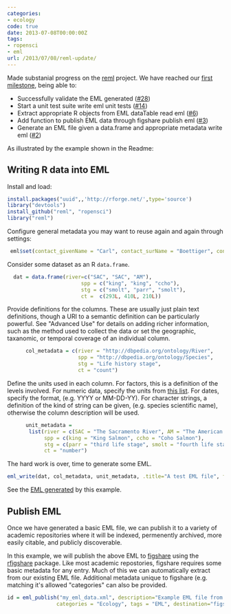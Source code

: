 ```yaml
---
categories:
- ecology
code: true
date: 2013-07-08T00:00:00Z
tags:
- ropensci
- eml
url: /2013/07/08/reml-update/
---
```


Made substanial progress on the [reml](https://github.com/ropensci/reml) project. We have reached our [first milestone](https://github.com/ropensci/reml/issues?milestone=1&state=closed), being able to:

- Successfully validate the EML generated ([#28](https://github.com/ropensci/reml/issues/28))
- Start a unit test suite write eml unit tests ([#14](https://github.com/ropensci/reml/issues/14))
- Extract appropriate R objects from EML dataTable read eml ([#6](https://github.com/ropensci/reml/issues/6))
- Add function to publish EML data through figshare publish eml ([#3](https://github.com/ropensci/reml/issues/3))
- Generate an EML file given a data.frame and appropriate metadata write eml ([#2](https://github.com/ropensci/reml/issues/2))

As illustrated by the example shown in the Readme:  


Writing R data into EML
-----------------------

Install and load:

```r
install.packages("uuid",,'http://rforge.net/',type='source')
library("devtools")
install_github("reml", "ropensci")
library("reml")
```



Configure general metadata you may want to reuse again and again through settings:


```r
 eml$set(contact_givenName = "Carl", contact_surName = "Boettiger", contact_email = "cboettig@ropensci.org")
```


Consider some dataset as an R `data.frame`.  


```r
  dat = data.frame(river=c("SAC", "SAC", "AM"),
                        spp = c("king", "king", "ccho"),
                        stg = c("smolt", "parr", "smolt"),
                        ct =  c(293L, 410L, 210L))
```




Provide definitions for the columns.  These are usually just plain text definitions, though a URI to a semantic definition can be particularly powerful. See "Advanced Use" for details on adding richer information, such as the method used to collect the data or set the geographic, taxanomic, or temporal coverage of an individual column.   


```r
      col_metadata = c(river = "http://dbpedia.org/ontology/River",
                       spp = "http://dbpedia.org/ontology/Species",
                       stg = "Life history stage",
                       ct = "count")
```


Define the units used in each column.  For factors, this is a definition of the levels involved.  For numeric data, specify the units from [this list](http://knb.ecoinformatics.org/software/eml/eml-2.1.1/eml-unitTypeDefinitions.html#StandardUnitDictionary).  For dates, specify the format, (e.g. YYYY or MM-DD-YY). For character strings, a definition of the kind of string can be given, (e.g. species scientific name), otherwise the column description will be used.  


```r
      unit_metadata =
       list(river = c(SAC = "The Sacramento River", AM = "The American River"),
            spp = c(king = "King Salmon", ccho = "Coho Salmon"),
            stg = c(parr = "third life stage", smolt = "fourth life stage"),
            ct = "number")
```


The hard work is over, time to generate some EML.


```r
eml_write(dat, col_metadata, unit_metadata, .title="A test EML file", file="my_eml_data.xml", file_description="Test data, only intended for testing")
```


See the [EML generated](https://github.com/ropensci/reml/tree/master/inst/doc/my_eml_data.xml) by this example.


Publish EML
-----------

Once we have generated a basic EML file, we can publish it to a variety
of academic repositories where it will be indexed, permenently archived,
more easily citable, and publicly discoverable.

In this example, we will publish the above
EML to [figshare](http://figshare.com) using the
[rfigshare](https://github.com/ropensci/rfigshare) package. Like most
academic repostories, figshare requires some basic metadata for any entry.
Much of this we can automatically extract from our existing EML file. 
Additional metadata unique to figshare (e.g. matching it's allowed "categories"
can also be provided.  

```r
id = eml_publish("my_eml_data.xml", description="Example EML file from reml", 
                categories = "Ecology", tags = "EML", destination="figshare")
```

